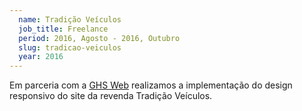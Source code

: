 ```yaml
---
  name: Tradição Veículos
  job_title: Freelance
  period: 2016, Agosto - 2016, Outubro
  slug: tradicao-veiculos
  year: 2016
---
```


<p>Em parceria com a <a href="http://www.ghsweb.com.br/">GHS Web</a> realizamos a implementação do design responsivo do site da revenda Tradição Veículos.</p>

<img src="/images/projects/tradicao-veiculos/home.png" class="img-responsive center-block" alt="">
<img src="/images/projects/tradicao-veiculos/internal.png" class="img-responsive center-block" alt="">
<img src="/images/projects/tradicao-veiculos/about.png" class="img-responsive center-block" alt="">